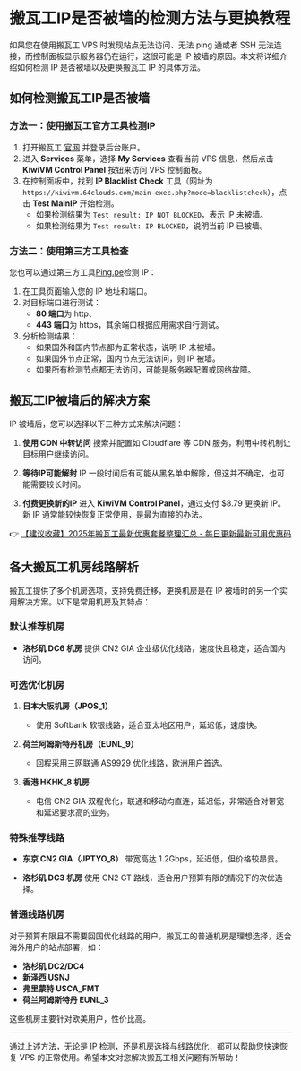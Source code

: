 # 搬瓦工IP是否被墙的检测方法与更换教程

如果您在使用搬瓦工 VPS 时发现站点无法访问、无法 ping 通或者 SSH 无法连接，而控制面板显示服务器仍在运行，这很可能是 IP 被墙的原因。本文将详细介绍如何检测 IP 是否被墙以及更换搬瓦工 IP 的具体方法。

## 如何检测搬瓦工IP是否被墙

### 方法一：使用搬瓦工官方工具检测IP

1. 打开搬瓦工 [官网](https://bit.ly/banwagon) 并登录后台账户。
2. 进入 **Services** 菜单，选择 **My Services** 查看当前 VPS 信息，然后点击 **KiwiVM Control Panel** 按钮来访问 VPS 控制面板。
3. 在控制面板中，找到 **IP Blacklist Check** 工具（网址为 `https://kiwivm.64clouds.com/main-exec.php?mode=blacklistcheck`），点击 **Test MainIP** 开始检测。
   - 如果检测结果为 `Test result: IP NOT BLOCKED`，表示 IP 未被墙。
   - 如果检测结果为 `Test result: IP BLOCKED`，说明当前 IP 已被墙。

### 方法二：使用第三方工具检查

您也可以通过第三方工具[Ping.pe](https://www.ping.pe)检测 IP：
1. 在工具页面输入您的 IP 地址和端口。
2. 对目标端口进行测试：
   - **80 端口**为 http、
   - **443 端口**为 https，其余端口根据应用需求自行测试。
3. 分析检测结果：
   - 如果国外和国内节点都为正常状态，说明 IP 未被墙。
   - 如果国外节点正常，国内节点无法访问，则 IP 被墙。
   - 如果所有检测节点都无法访问，可能是服务器配置或网络故障。

## 搬瓦工IP被墙后的解决方案

IP 被墙后，您可以选择以下三种方式来解决问题：

1. **使用 CDN 中转访问**
   搜索并配置如 Cloudflare 等 CDN 服务，利用中转机制让目标用户继续访问。
   
2. **等待IP可能解封**
   IP 一段时间后有可能从黑名单中解除，但这并不确定，也可能需要较长时间。

3. **付费更换新的IP**
   进入 **KiwiVM Control Panel**，通过支付 $8.79 更换新 IP。新 IP 通常能较快恢复正常使用，是最为直接的办法。

👉 [【建议收藏】2025年搬瓦工最新优惠套餐整理汇总 - 每日更新最新可用优惠码](https://bit.ly/banwagon)

## 各大搬瓦工机房线路解析

搬瓦工提供了多个机房选项，支持免费迁移，更换机房是在 IP 被墙时的另一个实用解决方案。以下是常用机房及其特点：

### 默认推荐机房

- **洛杉矶 DC6 机房**
  提供 CN2 GIA 企业级优化线路，速度快且稳定，适合国内访问。

### 可选优化机房

1. **日本大阪机房（JPOS_1）**
   - 使用 Softbank 软银线路，适合亚太地区用户，延迟低，速度快。

2. **荷兰阿姆斯特丹机房（EUNL_9）**
   - 回程采用三网联通 AS9929 优化线路，欧洲用户首选。

3. **香港 HKHK_8 机房**
   - 电信 CN2 GIA 双程优化，联通和移动均直连，延迟低，非常适合对带宽和延迟要求高的业务。

### 特殊推荐线路

- **东京 CN2 GIA（JPTYO_8）**
  带宽高达 1.2Gbps，延迟低，但价格较昂贵。

- **洛杉矶 DC3 机房**
  使用 CN2 GT 路线，适合用户预算有限的情况下的次优选择。

### 普通线路机房

对于预算有限且不需要回国优化线路的用户，搬瓦工的普通机房是理想选择，适合海外用户的站点部署，如：
- **洛杉矶 DC2/DC4**
- **新泽西 USNJ**
- **弗里蒙特 USCA_FMT**
- **荷兰阿姆斯特丹 EUNL_3**

这些机房主要针对欧美用户，性价比高。

---

通过上述方法，无论是 IP 检测，还是机房选择与线路优化，都可以帮助您快速恢复 VPS 的正常使用。希望本文对您解决搬瓦工相关问题有所帮助！